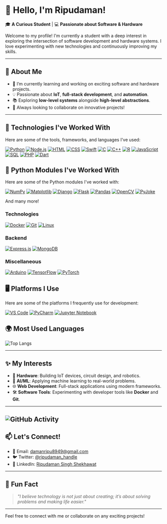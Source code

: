 # 👋 Hello, I'm Ripudaman!  

🎓 **A Curious Student** | 💻 **Passionate about Software & Hardware**  

Welcome to my profile! I'm currently a student with a deep interest in exploring the intersection of software development and hardware systems. I love experimenting with new technologies and continuously improving my skills.

---

## 🌟 About Me
- 🔭 I’m currently learning and working on exciting software and hardware projects.
- 💡 Passionate about **IoT**, **full-stack development**, and **automation**.
- 📚 Exploring **low-level systems** alongside **high-level abstractions**.
- 🚀 Always looking to collaborate on innovative projects!

---

## 🔧 Technologies I've Worked With
Here are some of the tools, frameworks, and languages I've used:  

[![Python](https://img.shields.io/badge/-Python-3776AB?logo=python&logoColor=white&style=for-the-badge)](https://www.python.org)
[![Node.js](https://img.shields.io/badge/-Node.js-339933?logo=node.js&logoColor=white&style=for-the-badge)](https://nodejs.org)
[![HTML](https://img.shields.io/badge/-HTML5-E34F26?logo=html5&logoColor=white&style=for-the-badge)](https://developer.mozilla.org/en-US/docs/Web/HTML)
[![CSS](https://img.shields.io/badge/-CSS3-1572B6?logo=css3&logoColor=white&style=for-the-badge)](https://developer.mozilla.org/en-US/docs/Web/CSS)
[![Swift](https://img.shields.io/badge/-Swift-FA7343?logo=swift&logoColor=white&style=for-the-badge)](https://swift.org)
[![C](https://img.shields.io/badge/-C-A8B9CC?logo=c&logoColor=white&style=for-the-badge)](https://en.wikipedia.org/wiki/C_(programming_language))
[![C++](https://img.shields.io/badge/-C++-00599C?logo=cplusplus&logoColor=white&style=for-the-badge)](https://isocpp.org/)
[![R](https://img.shields.io/badge/-R-276DC3?logo=r&logoColor=white&style=for-the-badge)](https://www.r-project.org/)
[![JavaScript](https://img.shields.io/badge/-JavaScript-F7DF1E?logo=javascript&logoColor=black&style=for-the-badge)](https://developer.mozilla.org/en-US/docs/Web/JavaScript)
[![SQL](https://img.shields.io/badge/-SQL-003B57?logo=postgresql&logoColor=white&style=for-the-badge)](https://www.sql.org/)
[![PHP](https://img.shields.io/badge/-PHP-777BB4?logo=php&logoColor=white&style=for-the-badge)](https://www.php.net/)
[![Dart](https://img.shields.io/badge/-Dart-0175C2?logo=dart&logoColor=white&style=for-the-badge)](https://dart.dev/)
## 🐍 Python Modules I've Worked With
Here are some of the Python modules I've worked with:

[![NumPy](https://img.shields.io/badge/-NumPy-013243?logo=numpy&logoColor=white&style=for-the-badge)](https://numpy.org/)
[![Matplotlib](https://img.shields.io/badge/-Matplotlib-003366?logo=matplotlib&logoColor=white&style=for-the-badge)](https://matplotlib.org/)
[![Django](https://img.shields.io/badge/-Django-092E20?logo=django&logoColor=white&style=for-the-badge)](https://www.djangoproject.com/)
[![Flask](https://img.shields.io/badge/-Flask-000000?logo=flask&logoColor=white&style=for-the-badge)](https://flask.palletsprojects.com/)
[![Pandas](https://img.shields.io/badge/-Pandas-150458?logo=pandas&logoColor=white&style=for-the-badge)](https://pandas.pydata.org/)
[![OpenCV](https://img.shields.io/badge/-OpenCV-5C3EE8?logo=opencv&logoColor=white&style=for-the-badge)](https://opencv.org/)
[![PyJoke](https://img.shields.io/badge/-PyJoke-9b59b6?logo=python&logoColor=white&style=for-the-badge)](https://pypi.org/project/pyjoke/)

And many more!


### **Technologies**
[![Docker](https://img.shields.io/badge/-Docker-2496ED?logo=docker&logoColor=white&style=for-the-badge)](https://www.docker.com/)
[![Git](https://img.shields.io/badge/-Git-F05032?logo=git&logoColor=white&style=for-the-badge)](https://git-scm.com/)
[![Linux](https://img.shields.io/badge/-Linux-FCC624?logo=linux&logoColor=black&style=for-the-badge)](https://www.kernel.org/)

### **Backend**
[![Express.js](https://img.shields.io/badge/-Express.js-000000?logo=express&logoColor=white&style=for-the-badge)](https://expressjs.com/)
[![MongoDB](https://img.shields.io/badge/-MongoDB-47A248?logo=mongodb&logoColor=white&style=for-the-badge)](https://www.mongodb.com/)


### **Miscellaneous**
[![Arduino](https://img.shields.io/badge/-Arduino-00979D?logo=arduino&logoColor=white&style=for-the-badge)](https://www.arduino.cc/)
[![TensorFlow](https://img.shields.io/badge/-TensorFlow-FF6F00?logo=tensorflow&logoColor=white&style=for-the-badge)](https://www.tensorflow.org/)
[![PyTorch](https://img.shields.io/badge/-PyTorch-EE4C2C?logo=pytorch&logoColor=white&style=for-the-badge)](https://pytorch.org/)


## 🖥️ Platforms I Use
Here are some of the platforms I frequently use for development:

[![VS Code](https://img.shields.io/badge/-VS%20Code-007ACC?logo=visual-studio-code&logoColor=white&style=for-the-badge)](https://code.visualstudio.com/)
[![PyCharm](https://img.shields.io/badge/-PyCharm-000000?logo=pycharm&logoColor=white&style=for-the-badge)](https://www.jetbrains.com/pycharm/)
[![Jupyter Notebook](https://img.shields.io/badge/-Jupyter%20Notebook-F37626?logo=jupyter&logoColor=white&style=for-the-badge)](https://jupyter.org/)

## 🌍 Most Used Languages
![Top Langs](https://github-readme-stats.vercel.app/api/top-langs/?username=ripudamanss&layout=compact&theme=radical)

---

## ✨ My Interests
- 🔌 **Hardware**: Building IoT devices, circuit design, and robotics.
- 🧠 **AI/ML**: Applying machine learning to real-world problems.
- 🌐 **Web Development**: Full-stack applications using modern frameworks.
- 🛠️ **Software Tools**: Experimenting with developer tools like **Docker** and **Git**.

---
![GitHub Activity](https://img.shields.io/github/commit-activity/w/ripudamanss/ripudamanss)
---

## 📫 Let's Connect!
- 📧 Email: [damanripu8949@gmail.com](mailto:damanripu8949@gmail.com)
- 🐦 Twitter: [@ripudaman_handle](https://x.com/damanripu8949)
- 💼 LinkedIn: [Ripudaman Singh Shekhawat]([https://www.linkedin.com/in/ripudaman](https://www.linkedin.com/in/ripudaman-singh-shekhawat-2a719b306/))

---

## 🎯 Fun Fact
> _"I believe technology is not just about creating; it’s about solving problems and making life easier."_  

---

Feel free to connect with me or collaborate on any exciting projects!
